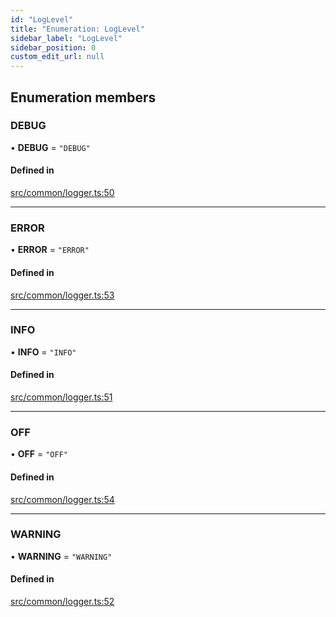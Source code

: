 ```yaml
---
id: "LogLevel"
title: "Enumeration: LogLevel"
sidebar_label: "LogLevel"
sidebar_position: 0
custom_edit_url: null
---
```


## Enumeration members

### DEBUG

• **DEBUG** = `"DEBUG"`

#### Defined in

[src/common/logger.ts:50](https://github.com/alpha-defi/raydium-sdk/blob/4217474/src/common/logger.ts#L50)

___

### ERROR

• **ERROR** = `"ERROR"`

#### Defined in

[src/common/logger.ts:53](https://github.com/alpha-defi/raydium-sdk/blob/4217474/src/common/logger.ts#L53)

___

### INFO

• **INFO** = `"INFO"`

#### Defined in

[src/common/logger.ts:51](https://github.com/alpha-defi/raydium-sdk/blob/4217474/src/common/logger.ts#L51)

___

### OFF

• **OFF** = `"OFF"`

#### Defined in

[src/common/logger.ts:54](https://github.com/alpha-defi/raydium-sdk/blob/4217474/src/common/logger.ts#L54)

___

### WARNING

• **WARNING** = `"WARNING"`

#### Defined in

[src/common/logger.ts:52](https://github.com/alpha-defi/raydium-sdk/blob/4217474/src/common/logger.ts#L52)
